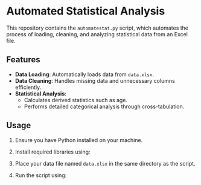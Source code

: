 # Automated Statistical Analysis

This repository contains the `automatestat.py` script, which automates the process of loading, cleaning, and analyzing statistical data from an Excel file.

## Features

- **Data Loading**: Automatically loads data from `data.xlsx`.
- **Data Cleaning**: Handles missing data and unnecessary columns efficiently.
- **Statistical Analysis**:
  - Calculates derived statistics such as age.
  - Performs detailed categorical analysis through cross-tabulation.

## Usage

1. Ensure you have Python installed on your machine.
2. Install required libraries using:


3. Place your data file named `data.xlsx` in the same directory as the script.
4. Run the script using:

